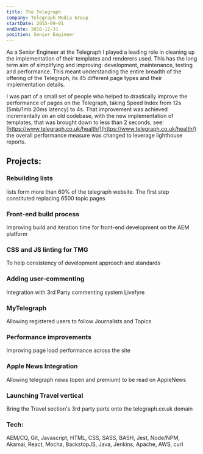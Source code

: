 ```yaml
---
title: The Telegraph
company: Telegraph Media Group
startDate: 2015-09-01
endDate: 2018-12-31
position: Senior Engineer
---
```


As a Senior Engineer at the Telegraph I played a leading role in cleaning up the implementation of their templates and renderers used. This has the long term aim of simplifying and improving: development, maintenance, testing and performance. This meant understanding the entire breadth of the offering of the Telegraph, its 45 different page types and their implementation details.

I was part of a small set of people who helped to drastically improve the performance of pages on the Telegraph, taking Speed Index from 12s (5mb/1mb 20ms latency) to 4s. That improvement was achieved incrementally on an old codebase, with the new implementation of templates, that was brought down to less than 2 seconds, see: [https://www.telegraph.co.uk/health/](https://www.telegraph.co.uk/health/) the overall performance measure was changed to leverage lighthouse reports.

<!--more-->

## Projects:

### Rebuilding lists
lists form more than 60% of the telegraph website. The first step constituted replacing 6500 topic pages

### Front-end build process
Improving build and iteration time for front-end development on the AEM platform

### CSS and JS linting for TMG
To help consistency of development approach and standards

### Adding user-commenting
Integration with 3rd Party commenting system Livefyre

### MyTelegraph
Allowing registered users to follow Journalists and Topics

### Performance improvements
Improving page load performance across the site

### Apple News Integration
Allowing telegraph news (open and premium) to be read on AppleNews

### Launching Travel vertical
Bring the Travel section's 3rd party parts onto the telegraph.co.uk domain

### Tech:
AEM/CQ, Git, Javascript, HTML, CSS, SASS, BASH, Jest, Node/NPM, Akamai, React, Mocha, BackstopJS, Java, Jenkins, Apache, AWS, curl
    
